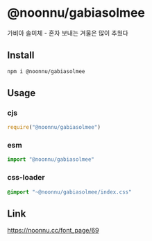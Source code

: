 # @noonnu/gabiasolmee
가비아 솔미체 - 혼자 보내는 겨울은 많이 추웠다

## Install
```sh
npm i @noonnu/gabiasolmee
```
## Usage
### cjs
```js
require("@noonnu/gabiasolmee")
```
### esm
```js
import "@noonnu/gabiasolmee"
```
### css-loader
```css
@import "~@noonnu/gabiasolmee/index.css"
```

## Link
https://noonnu.cc/font_page/69